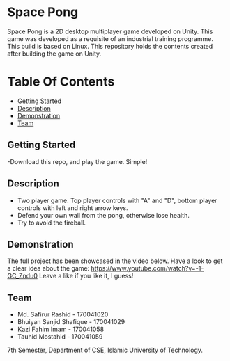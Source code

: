 # Space Pong
Space Pong is a 2D desktop multiplayer game developed on Unity. This game was developed as a requisite of an industrial training programme. This build is based on Linux. This repository holds the contents created after building the game on Unity.

# Table Of Contents
- [Getting Started](#getting-started)
- [Description](#description)
- [Demonstration](#demonstration)
- [Team](#team)

## Getting Started

-Download this repo, and play the game. Simple!

## Description

- Two player game. Top player controls with "A" and "D", bottom player controls with left and right arrow keys.
- Defend your own wall from the pong, otherwise lose health.
- Try to avoid the fireball.

## Demonstration

The full project has been showcased in the video below. Have a look to get a clear idea about the game: https://www.youtube.com/watch?v=-1-GC_Zndu0
Leave a like if you like it, I guess!

## Team

- Md. Safirur Rashid - 170041020
- Bhuiyan Sanjid Shafique - 170041029
- Kazi Fahim Imam - 170041058
- Tauhid Mostahid - 170041059

7th Semester, Department of CSE, Islamic University of Technology.

